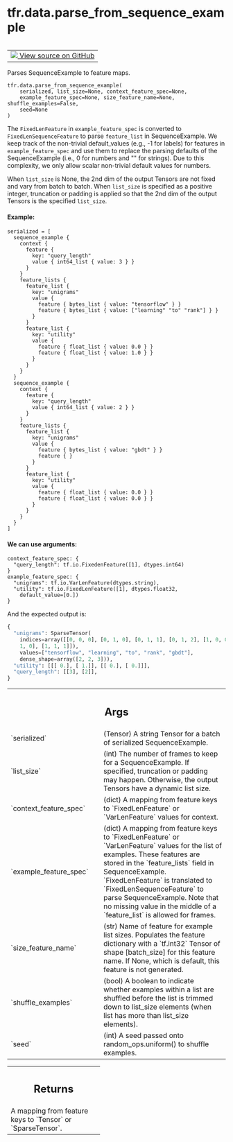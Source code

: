 <div itemscope itemtype="http://developers.google.com/ReferenceObject">
<meta itemprop="name" content="tfr.data.parse_from_sequence_example" />
<meta itemprop="path" content="Stable" />
</div>

# tfr.data.parse_from_sequence_example

<!-- Insert buttons and diff -->

<table class="tfo-notebook-buttons tfo-api" align="left">

<td>
  <a target="_blank" href="https://github.com/tensorflow/ranking/tree/master/tensorflow_ranking/python/data.py">
    <img src="https://www.tensorflow.org/images/GitHub-Mark-32px.png" />
    View source on GitHub
  </a>
</td>
</table>

Parses SequenceExample to feature maps.

<pre class="devsite-click-to-copy prettyprint lang-py tfo-signature-link">
<code>tfr.data.parse_from_sequence_example(
    serialized, list_size=None, context_feature_spec=None,
    example_feature_spec=None, size_feature_name=None, shuffle_examples=False,
    seed=None
)
</code></pre>

<!-- Placeholder for "Used in" -->

The `FixedLenFeature` in `example_feature_spec` is converted to
`FixedLenSequenceFeature` to parse `feature_list` in SequenceExample. We keep
track of the non-trivial default_values (e.g., -1 for labels) for features in
`example_feature_spec` and use them to replace the parsing defaults of the
SequenceExample (i.e., 0 for numbers and "" for strings). Due to this
complexity, we only allow scalar non-trivial default values for numbers.

When `list_size` is None, the 2nd dim of the output Tensors are not fixed and
vary from batch to batch. When `list_size` is specified as a positive integer,
truncation or padding is applied so that the 2nd dim of the output Tensors is
the specified `list_size`.

#### Example:

```
serialized = [
  sequence_example {
    context {
      feature {
        key: "query_length"
        value { int64_list { value: 3 } }
      }
    }
    feature_lists {
      feature_list {
        key: "unigrams"
        value {
          feature { bytes_list { value: "tensorflow" } }
          feature { bytes_list { value: ["learning" "to" "rank"] } }
        }
      }
      feature_list {
        key: "utility"
        value {
          feature { float_list { value: 0.0 } }
          feature { float_list { value: 1.0 } }
        }
      }
    }
  }
  sequence_example {
    context {
      feature {
        key: "query_length"
        value { int64_list { value: 2 } }
      }
    }
    feature_lists {
      feature_list {
        key: "unigrams"
        value {
          feature { bytes_list { value: "gbdt" } }
          feature { }
        }
      }
      feature_list {
        key: "utility"
        value {
          feature { float_list { value: 0.0 } }
          feature { float_list { value: 0.0 } }
        }
      }
    }
  }
]
```

#### We can use arguments:

```
context_feature_spec: {
  "query_length": tf.io.FixedenFeature([1], dtypes.int64)
}
example_feature_spec: {
  "unigrams": tf.io.VarLenFeature(dtypes.string),
  "utility": tf.io.FixedLenFeature([1], dtypes.float32,
    default_value=[0.])
}
```

And the expected output is:

```python
{
  "unigrams": SparseTensor(
    indices=array([[0, 0, 0], [0, 1, 0], [0, 1, 1], [0, 1, 2], [1, 0, 0], [1,
    1, 0], [1, 1, 1]]),
    values=["tensorflow", "learning", "to", "rank", "gbdt"],
    dense_shape=array([2, 2, 3])),
  "utility": [[[ 0.], [ 1.]], [[ 0.], [ 0.]]],
  "query_length": [[3], [2]],
}
```

<!-- Tabular view -->

 <table class="responsive fixed orange">
<colgroup><col width="214px"><col></colgroup>
<tr><th colspan="2"><h2 class="add-link">Args</h2></th></tr>

<tr>
<td>
`serialized`
</td>
<td>
(Tensor) A string Tensor for a batch of serialized
SequenceExample.
</td>
</tr><tr>
<td>
`list_size`
</td>
<td>
(int) The number of frames to keep for a SequenceExample. If
specified, truncation or padding may happen. Otherwise, the output Tensors
have a dynamic list size.
</td>
</tr><tr>
<td>
`context_feature_spec`
</td>
<td>
(dict) A mapping from feature keys to
`FixedLenFeature` or `VarLenFeature` values for context.
</td>
</tr><tr>
<td>
`example_feature_spec`
</td>
<td>
(dict) A mapping from feature keys to
`FixedLenFeature` or `VarLenFeature` values for the list of examples.
These features are stored in the `feature_lists` field in SequenceExample.
`FixedLenFeature` is translated to `FixedLenSequenceFeature` to parse
SequenceExample. Note that no missing value in the middle of a
`feature_list` is allowed for frames.
</td>
</tr><tr>
<td>
`size_feature_name`
</td>
<td>
(str) Name of feature for example list sizes. Populates
the feature dictionary with a `tf.int32` Tensor of shape [batch_size] for
this feature name. If None, which is default, this feature is not
generated.
</td>
</tr><tr>
<td>
`shuffle_examples`
</td>
<td>
(bool) A boolean to indicate whether examples within a
list are shuffled before the list is trimmed down to list_size elements
(when list has more than list_size elements).
</td>
</tr><tr>
<td>
`seed`
</td>
<td>
(int) A seed passed onto random_ops.uniform() to shuffle examples.
</td>
</tr>
</table>

<!-- Tabular view -->

 <table class="responsive fixed orange">
<colgroup><col width="214px"><col></colgroup>
<tr><th colspan="2"><h2 class="add-link">Returns</h2></th></tr>
<tr class="alt">
<td colspan="2">
A mapping from feature keys to `Tensor` or `SparseTensor`.
</td>
</tr>

</table>
